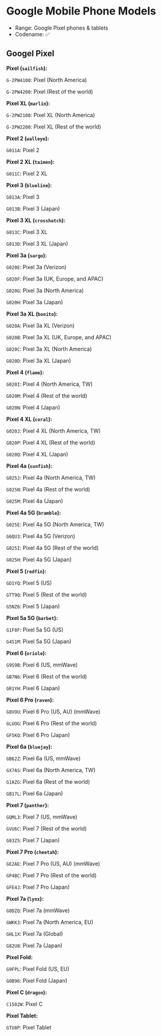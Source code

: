 # Google Mobile Phone Models

- Range: Google Pixel phones & tablets
- Codename: ✅

## Googel Pixel

**Pixel (`sailfish`):**

`G-2PW4100`: Pixel (North America)

`G-2PW4200`: Pixel (Rest of the world)

**Pixel XL (`marlin`):**

`G-2PW2100`: Pixel XL (North America)

`G-2PW2200`: Pixel XL (Rest of the world)

**Pixel 2 (`walleye`):**

`G011A`: Pixel 2

**Pixel 2 XL (`taimen`):**

`G011C`: Pixel 2 XL

**Pixel 3 (`blueline`):**

`G013A`: Pixel 3

`G013B`: Pixel 3 (Japan)

**Pixel 3 XL (`crosshatch`):**

`G013C`: Pixel 3 XL

`G013D`: Pixel 3 XL (Japan)

**Pixel 3a (`sargo`):**

`G020E`: Pixel 3a (Verizon)

`G020F`: Pixel 3a (UK, Europe, and APAC)

`G020G`: Pixel 3a (North America)

`G020H`: Pixel 3a (Japan)

**Pixel 3a XL (`bonito`):**

`G020A`: Pixel 3a XL (Verizon)

`G020B`: Pixel 3a XL (UK, Europe, and APAC)

`G020C`: Pixel 3a XL (North America)

`G020D`: Pixel 3a XL (Japan)

**Pixel 4 (`flame`):**

`G020I`: Pixel 4 (North America, TW)

`G020M`: Pixel 4 (Rest of the world)

`G020N`: Pixel 4 (Japan)

**Pixel 4 XL (`coral`):**

`G020J`: Pixel 4 XL (North America, TW)

`G020P`: Pixel 4 XL (Rest of the world)

`G020Q`: Pixel 4 XL (Japan)

**Pixel 4a (`sunfish`):**

`G025J`: Pixel 4a (North America, TW)

`G025N`: Pixel 4a (Rest of the world)

`G025M`: Pixel 4a (Japan)

**Pixel 4a 5G (`bramble`):**

`G025E`: Pixel 4a 5G (North America, TW)

`G6QU3`: Pixel 4a 5G (Verizon)

`G025I`: Pixel 4a 5G (Rest of the world)

`G025H`: Pixel 4a 5G (Japan)

**Pixel 5 (`redfin`):**

`GD1YQ`: Pixel 5 (US)

`GTT9Q`: Pixel 5 (Rest of the world)

`G5NZ6`: Pixel 5 (Japan)

**Pixel 5a 5G (`barbet`):**

`G1F8F`: Pixel 5a 5G (US)

`G4S1M`: Pixel 5a 5G (Japan)

**Pixel 6 (`oriole`):**

`G9S9B`: Pixel 6 (US, mmWave)

`GB7N6`: Pixel 6 (Rest of the world)

`GR1YH`: Pixel 6 (Japan)

**Pixel 6 Pro (`raven`):**

`G8VOU`: Pixel 6 Pro (US, AU) (mmWave)

`GLUOG`: Pixel 6 Pro (Rest of the world)

`GF5KQ`: Pixel 6 Pro (Japan)

**Pixel 6a (`bluejay`):**

`GB62Z`: Pixel 6a (US, mmWave)

`GX7AS`: Pixel 6a (North America, TW)

`G1AZG`: Pixel 6a (Rest of the world)

`GB17L`: Pixel 6a (Japan)

**Pixel 7 (`panther`):**

`GQML3`: Pixel 7 (US, mmWave)

`GVU6C`: Pixel 7 (Rest of the world)

`G03Z5`: Pixel 7 (Japan)

**Pixel 7 Pro (`cheetah`):**

`GE2AE`: Pixel 7 Pro (US, AU) (mmWave)

`GP4BC`: Pixel 7 Pro (Rest of the world)

`GFE4J`: Pixel 7 Pro (Japan)

**Pixel 7a (`lynx`):**

`G0DZQ`: Pixel 7a (mmWave)

`GWKK3`: Pixel 7a (North America, EU)

`GHL1X`: Pixel 7a (Global)

`G82U8`: Pixel 7a (Japan)

**Pixel Fold:**

`G9FPL`: Pixel Fold (US, EU)

`G0B96`: Pixel Fold (Japan)

**Pixel C (`dragon`):**

`C1502W`: Pixel C

**Pixel Tablet:**

`GTU8P`: Pixel Tablet